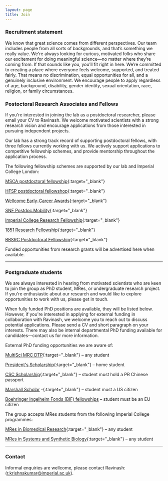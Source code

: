```yaml
---
layout: page
title: Join
---
```


### Recruitment statement
We know that great science comes from different perspectives. Our team includes people from all sorts of backgrounds, and that’s something we really value. We're always looking for curious, motivated folks who share our excitement for doing meaningful science—no matter where they’re coming from. If that sounds like you, you’ll fit right in here. We’re committed to creating a place where everyone feels welcome, supported, and treated fairly. That means no discrimination, equal opportunities for all, and a genuinely inclusive environment. We encourage people to apply regardless of age, background, disability, gender identity, sexual orientation, race, religion, or family circumstances.

### Postoctoral Research Associates and Fellows

If you're interested in joining the lab as a postdoctoral researcher, please email your CV to Ravinash. We welcome motivated scientists with a strong research vision and encourage applications from those interested in pursuing independent projects.

Our lab has a strong track record of supporting postdoctoral fellows, with three fellows currently working with us. We actively support applications to competitive fellowship schemes, and provide mentorship throughout the application process.

The following fellowship schemes are supported by our lab and Imperial College London:

[MSCA postdoctoral fellowship](https://marie-sklodowska-curie-actions.ec.europa.eu/actions/postdoctoral-fellowships){:target="_blank"}

[HFSP postdoctoral fellowshop](https://www.hfsp.org/funding/hfsp-funding/postdoctoral-fellowships){:target="_blank"}

[Wellcome Early-Career Awards](https://wellcome.org/research-funding/schemes/wellcome-early-career-awards){:target="_blank"}

[SNF Postdoc.Mobility](https://www.snf.ch/en/XIZpfY3iVS5KRRoD/funding/careers/postdoc-mobility){:target="_blank"}

[Imperial College Research Fellowship](https://www.imperial.ac.uk/research-and-innovation/research-office/funder-information/research-fellowships/icrf/){:target="_blank"}

[1851 Research Fellowship](https://royalcommission1851.org/fellowships/research-fellowships){:target="_blank"}

[BBSRC Postdoctoral Fellowship](https://www.ukri.org/opportunity/2025-bbsrc-fellowships-scheme/){:target="_blank"}


Funded opportunities from research grants will be advertised here when available.

***

### Postgraduate students 

We are always interested in hearing from motivated scientists who are keen to join the group as PhD student, MRes, or undergraduate research project. If you're enthusiastic about our research and would like to explore opportunities to work with us, please get in touch.

When fully funded PhD positions are available, they will be listed below. However, if you're interested in applying for external funding in collaboration with Ravinash, we welcome you to reach out to discuss potential applications. Please send a CV and short paragraph on your interests. There may also be internal departmental PhD funding available for candidates—contact us for more information.

External PhD funding opportunities we are aware of:

[MultiSci MRC DTP](https://www.imperial.ac.uk/multisci-mrc-dtp/){:target="_blank"} – any student

[President's Scholarship](https://www.imperial.ac.uk/study/fees-and-funding/postgraduate-doctoral/grants-scholarships/presidents-phd/){:target="_blank"} – home student

[CSC Scholarship](https://www.imperial.ac.uk/study/fees-and-funding/postgraduate-taught/grants-scholarships/international-scholarship-collaborations/csc/){:target="_blank"} – student must hold a PR Chinese passport

[Marshall Scholar](https://www.imperial.ac.uk/study/fees-and-funding/postgraduate-taught/grants-scholarships/international-scholarship-collaborations/ims/#:~:text=Imperial%20Marshall%20Scholarships%20are%20awarded%20to%20scholars%20with%20a%20high,from%20across%20the%20United%20States.) -{:target="_blank"} – student must a US citizen

[Boehringer Ingelheim Fonds (BIF) fellowships](https://www.bifonds.de/fellowships-grants/phd-fellowships/who-can-apply-phd.html) – student must be an EU citizen 

The group accepts MRes students from the following Imperial College programmes: 

[MRes in Biomedical Research](https://www.imperial.ac.uk/study/courses/postgraduate-taught/biomedical-research/){:target="_blank"} – any student

[MRes in Systems and Synthetic Biology](https://www.imperial.ac.uk/study/courses/postgraduate-taught/systems-synthetic-biology/){:target="_blank"} – any student

***

### Contact

Informal enquiries are wellcome, please contact Ravinash: (<r.krishnakumar@imperial.ac.uk>).
